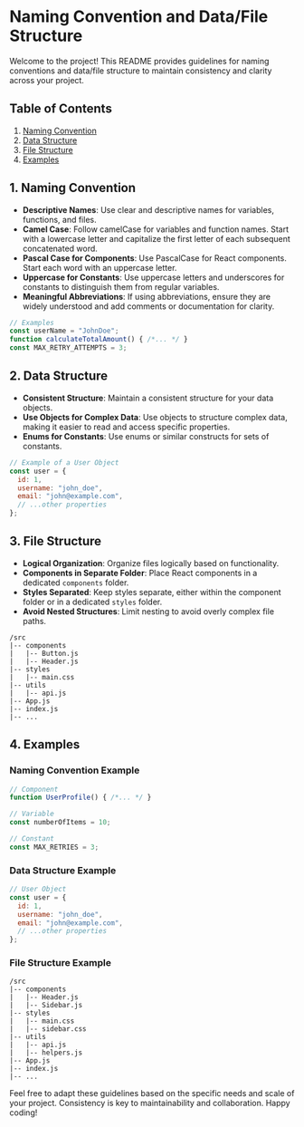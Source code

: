 # Naming Convention and Data/File Structure

Welcome to the project! This README provides guidelines for naming conventions and data/file structure to maintain consistency and clarity across your project.

## Table of Contents

1. [Naming Convention](#naming-convention)
2. [Data Structure](#data-structure)
3. [File Structure](#file-structure)
4. [Examples](#examples)

## 1. Naming Convention <a name="naming-convention"></a>

- **Descriptive Names**: Use clear and descriptive names for variables, functions, and files.
- **Camel Case**: Follow camelCase for variables and function names. Start with a lowercase letter and capitalize the first letter of each subsequent concatenated word.
- **Pascal Case for Components**: Use PascalCase for React components. Start each word with an uppercase letter.
- **Uppercase for Constants**: Use uppercase letters and underscores for constants to distinguish them from regular variables.
- **Meaningful Abbreviations**: If using abbreviations, ensure they are widely understood and add comments or documentation for clarity.

```javascript
// Examples
const userName = "JohnDoe";
function calculateTotalAmount() { /*... */ }
const MAX_RETRY_ATTEMPTS = 3;
```

## 2. Data Structure <a name="data-structure"></a>

- **Consistent Structure**: Maintain a consistent structure for your data objects.
- **Use Objects for Complex Data**: Use objects to structure complex data, making it easier to read and access specific properties.
- **Enums for Constants**: Use enums or similar constructs for sets of constants.

```javascript
// Example of a User Object
const user = {
  id: 1,
  username: "john_doe",
  email: "john@example.com",
  // ...other properties
};
```

## 3. File Structure <a name="file-structure"></a>

- **Logical Organization**: Organize files logically based on functionality.
- **Components in Separate Folder**: Place React components in a dedicated `components` folder.
- **Styles Separated**: Keep styles separate, either within the component folder or in a dedicated `styles` folder.
- **Avoid Nested Structures**: Limit nesting to avoid overly complex file paths.

```
/src
|-- components
|   |-- Button.js
|   |-- Header.js
|-- styles
|   |-- main.css
|-- utils
|   |-- api.js
|-- App.js
|-- index.js
|-- ...
```

## 4. Examples <a name="examples"></a>

### Naming Convention Example

```javascript
// Component
function UserProfile() { /*... */ }

// Variable
const numberOfItems = 10;

// Constant
const MAX_RETRIES = 3;
```

### Data Structure Example

```javascript
// User Object
const user = {
  id: 1,
  username: "john_doe",
  email: "john@example.com",
  // ...other properties
};
```

### File Structure Example

```
/src
|-- components
|   |-- Header.js
|   |-- Sidebar.js
|-- styles
|   |-- main.css
|   |-- sidebar.css
|-- utils
|   |-- api.js
|   |-- helpers.js
|-- App.js
|-- index.js
|-- ...
```

Feel free to adapt these guidelines based on the specific needs and scale of your project. Consistency is key to maintainability and collaboration. Happy coding!